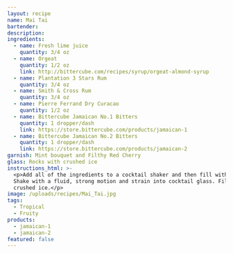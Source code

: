 ```yaml
---
layout: recipe
name: Mai Tai
bartender:
description:
ingredients:
  - name: Fresh lime juice
    quantity: 3/4 oz
  - name: Orgeat
    quantity: 1/2 oz
    link: http://bittercube.com/recipes/syrup/orgeat-almond-syrup
  - name: Plantation 3 Stars Rum
    quantity: 3/4 oz
  - name: Smith & Cross Rum
    quantity: 3/4 oz
  - name: Pierre Ferrand Dry Curacao
    quantity: 1/2 oz
  - name: Bittercube Jamaican No.1 Bitters
    quantity: 1 dropper/dash
    link: https://store.bittercube.com/products/jamaican-1
  - name: Bittercube Jamaican No.2 Bitters
    quantity: 1 dropper/dash
    link: https://store.bittercube.com/products/jamaican-2
garnish: Mint bouquet and Filthy Red Cherry
glass: Rocks with crushed ice
instructions_html: >-
  <p>Add all of the ingredients to a cocktail shaker and then fill with ice.
  Shake with a fluid, strong motion and strain into cocktail glass. Fill with
  crushed ice.</p>
image: /uploads/recipes/Mai_Tai.jpg
tags:
  - Tropical
  - Fruity
products:
  - jamaican-1
  - jamaican-2
featured: false
---
```



